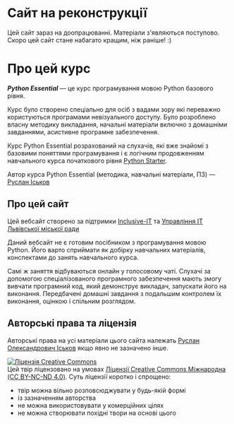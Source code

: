 # Сайт на реконструкції

Цей сайт зараз на доопрацюванні. 
Матеріали з'являються поступово. 
Скоро цей сайт стане набагато кращим, ніж раніше! :) 

# Про цей курс

***Python Essential*** — це курс програмування мовою Python базового рівня. 

Курс було створено спеціально для осіб з вадами зору які переважно користуються програмами невізуального доступу. 
Було розроблено власну методику викладання, 
начальні матеріали включно з домашніми завданнями, 
асистивне програмне забезпечення. 

Курс Python Essential розрахований 
на слухачів, які вже знайомі з базовими поняттями програмування 
і є логічним продовженням навчального курса початкового рівня [Python Starter](http://ruslan.rv.ua/python-starter/). 

Автор курса Python Essential (методика, навчальні матеріали, ПЗ) — [Руслан Іськов](http://ruslan.rv.ua/)

## Про цей сайт

Цей вебсайт створено за підтримки [Inclusive-IT](https://inclusive-it.org/) 
та [Управління ІТ Львівської міської ради](https://www.facebook.com/lvivit/)

Даний вебсайт не є готовим посібником з програмування мовою Python. 
Його варто сприймати як добірку навчальних матеріалів, конспектами до занять навчального курса. 

Самі ж заняття відбуваються онлайн у голосовому чаті. 
Слухачі за допомогою спеціалізованого програмного забезпечення 
мають змогу вивчати програмний код, який демонструє викладач, 
запускати його на виконання. 
Передбачені домашні завдання з подальшим контролем їх виконання, 
оцінкою і спільним розглядом. 

## Авторські права та ліцензія

Авторські права на усі матеріали цього сайта належать [Руслан Олександрович Іськов](https://ruslan.rv.ua) якщо явно не зазначено інше.

<a rel="license" href="http://creativecommons.org/licenses/by-nc-nd/4.0/"><img alt="Ліцензія Creative Commons" style="border-width:0" src="https://i.creativecommons.org/l/by-nc-nd/4.0/88x31.png" /></a>
<br />
Цей твір ліцензовано на умовах <a rel="license" href="http://creativecommons.org/licenses/by-nc-nd/4.0/">Ліцензії Creative Commons Міжнародна (CC BY-NC-ND 4.0)</a>. 
Суть ліцензії коротко і спрощено: 

- твір можна вільно розповсюджувати у будь-якій формі
- із зазначенням авторства
- не можна використовувати у комерційних цілях
- не можна створювати похідні твори на основі цього